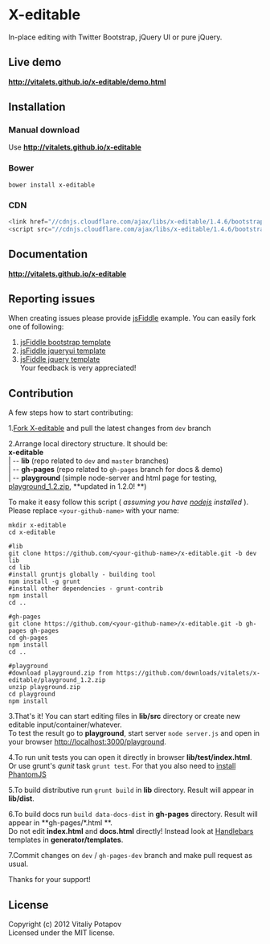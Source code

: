 # X-editable

In-place editing with Twitter Bootstrap, jQuery UI or pure jQuery.

## Live demo

**http://vitalets.github.io/x-editable/demo.html**

## Installation

### Manual download

Use **http://vitalets.github.io/x-editable**

### Bower

````
bower install x-editable
````

### CDN

````js
<link href="//cdnjs.cloudflare.com/ajax/libs/x-editable/1.4.6/bootstrap-editable/css/bootstrap-editable.css" rel="stylesheet"/>
<script src="//cdnjs.cloudflare.com/ajax/libs/x-editable/1.4.6/bootstrap-editable/js/bootstrap-editable.min.js"></script>
````

## Documentation

**http://vitalets.github.io/x-editable**

## Reporting issues

When creating issues please provide [jsFiddle](http://jsfiddle.net) example. You can easily fork one of following:

1. [jsFiddle bootstrap template](http://jsfiddle.net/xBB5x/1817)
2. [jsFiddle jqueryui template](http://jsfiddle.net/xBB5x/196)
3. [jsFiddle jquery template](http://jsfiddle.net/xBB5x/197)    
   Your feedback is very appreciated!

## Contribution

A few steps how to start contributing:

1.[Fork X-editable](https://github.com/vitalets/x-editable/fork) and pull the latest changes from <code>dev</code>
branch

2.Arrange local directory structure. It should be:  
**x-editable**  
| -- **lib** (repo related to <code>dev</code> and <code>master</code> branches)  
| -- **gh-pages** (repo related to <code>gh-pages</code> branch for docs & demo)  
| -- **playground** (simple node-server and html page for
testing, [playground_1.2.zip](https://github.com/downloads/vitalets/x-editable/playground_1.2.zip), **updated in 1.2.0!
**)

To make it easy follow this script ( _assuming you have [nodejs](http://nodejs.org) installed_ ).
Please replace <code>&lt;your-github-name&gt;</code> with your name:

````
mkdir x-editable
cd x-editable

#lib
git clone https://github.com/<your-github-name>/x-editable.git -b dev lib
cd lib
#install gruntjs globally - building tool
npm install -g grunt 
#install other dependencies - grunt-contrib
npm install 
cd ..

#gh-pages
git clone https://github.com/<your-github-name>/x-editable.git -b gh-pages gh-pages
cd gh-pages
npm install 
cd ..

#playground 
#download playground.zip from https://github.com/downloads/vitalets/x-editable/playground_1.2.zip
unzip playground.zip
cd playground
npm install 
````  

3.That's it! You can start editing files in **lib/src** directory or create new editable input/container/whatever.  
To test the result go to **playground**, start server <code>node server.js</code> and open in your
browser [http://localhost:3000/playground](http://localhost:3000/playground).

4.To run unit tests you can open it directly in browser **lib/test/index.html**.   
Or use grunt's _qunit_ task <code>grunt test</code>. For that you also need
to [install PhantomJS](https://github.com/gruntjs/grunt/blob/master/docs/faq.md#why-does-grunt-complain-that-phantomjs-isnt-installed)

5.To build distributive run <code>grunt build</code> in **lib** directory. Result will appear in **lib/dist**.

6.To build docs run <code>build data-docs-dist</code> in **gh-pages** directory. Result will appear in **gh-pages/*.html
**.  
Do not edit **index.html** and **docs.html** directly! Instead look
at [Handlebars](https://github.com/wycats/handlebars.js) templates in **generator/templates**.

7.Commit changes on <code>dev</code> / <code>gh-pages-dev</code> branch and make pull request as usual.

Thanks for your support!

## License

Copyright (c) 2012 Vitaliy Potapov  
Licensed under the MIT license.